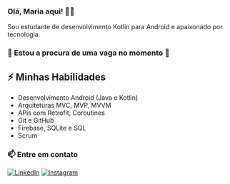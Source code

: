 ### Olá, Maria aqui! 👨‍💻

Sou estudante de desenvolvimento Kotlin para Android e apaixonado por tecnologia.
### 👀 Estou a procura de uma vaga no momento 👀

## ⚡ Minhas Habilidades
- Desenvolvimento Android (Java e Kotlin)
- Arquiteturas MVC, MVP, MVVM
- APis com Retrofit, Coroutines
- Git e GitHub
- Firebase, SQLite e SQL
- Scrum

### 📫 Entre em contato
[![LinkedIn](https://img.shields.io/badge/LinkedIn-0077B5?style=for-the-badge&logo=linkedin&logoColor=white)](https://www.linkedin.com/company/android-developer/)
[![Instagram](https://img.shields.io/badge/Instagram-E4405F?style=for-the-badge&logo=instagram&logoColor=white)](https://www.instagram.com/android/)
